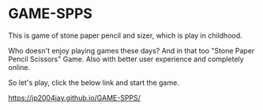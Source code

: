 # GAME-SPPS
This is game of stone paper pencil and sizer, which is play in childhood.

Who doesn't enjoy playing games these days? And in that too "Stone Paper Pencil Scissors" Game. Also with better user experience and completely online.

So let's play, click the below link and start the game.

https://jp2004jay.github.io/GAME-SPPS/
